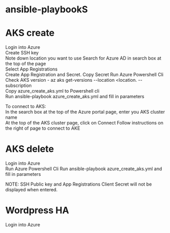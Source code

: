 # ansible-playbookS


# AKS create

Login into Azure  
Create SSH key  
Note down location you want to use 
Search for Azure AD in search box at the top of the page  
Select App Registrations  
Create App Registration and Secret. Copy Secret
Run Azure Powershell Cli  
Check AKS version - az aks get-versions --location <location. --subscription <mysubscriptionid>  
Copy azure_create_aks.yml to Powershell cli  
Run ansible-playbook azure_create_aks.yml and fill in parameters 

To connect to AKS:  
In the search box at the top of the Azure portal page, enter you AKS cluster name  
At the top of the AKS cluster page, click on Connect
Follow instructions on the right of page to connect to AKE

  
    
# AKS delete
Login into Azure  
Run Azure Powershell Cli 
Run ansible-playbook azure_create_aks.yml and fill in parameters  


NOTE: SSH Public key and App Registrations Client Secret will not be displayed when entered.


# Wordpress HA

Login into Azure  

